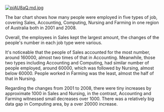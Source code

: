 [![piAU8aQ.md.jpg](https://z1.ax1x.com/2023/10/23/piAU8aQ.md.jpg)](https://imgse.com/i/piAU8aQ)


The bar chart shows how many people were employed in five types of job, covering Sales, Accounting, Computing, Nursing and Farming in one region of Australia both in 2001 and 2008.

Overall, the employees in Sales kept the largest amount, the changes of the people's number in each job type were various.

It's noticeable that the people of Sales accounted for the most number, around 160000, almost two times of that in Accounting. Meanwhile, those two types including Accounting and Computing, had similar number of people employed, around 60000, which was followed by Nursing, almost below 60000. People worked in Farming was the least, almost the half of that in Nursing.

Regarding the changes from 2001 to 2008, there were tiny increases by approximate 1000 in Sales and Nursing, in the contrast, Accounting and Farming witnessed small decreases over 1000. There was a relatively big data gap in Computing area, by a over 20000 increase.

